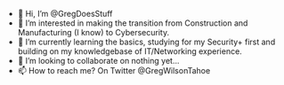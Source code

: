 - 👋 Hi, I’m @GregDoesStuff
- 👀 I’m interested in making the transition from Construction and Manufacturing (I know) to Cybersecurity.
- 🌱 I’m currently learning the basics, studying for my Security+ first and building on my knowledgebase of IT/Networking experience.
- 💞️ I’m looking to collaborate on nothing yet...
- 📫 How to reach me? On Twitter @GregWilsonTahoe

<!---
GregDoesStuff/GregDoesStuff is a ✨ special ✨ repository because its `README.md` (this file) appears on your GitHub profile.
You can click the Preview link to take a look at your changes.
--->
